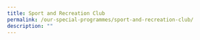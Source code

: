 ```yaml
---
title: Sport and Recreation Club
permalink: /our-special-programmes/sport-and-recreation-club/
description: ""
---
```

